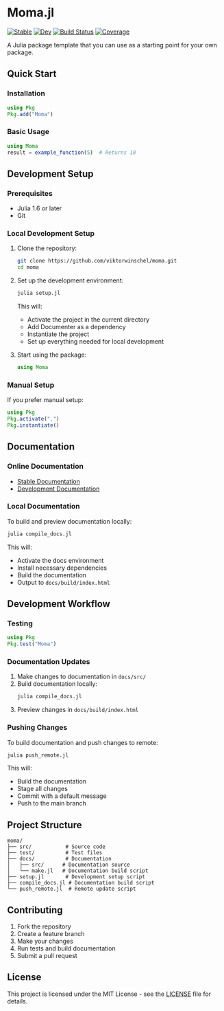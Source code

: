 # Moma.jl

[![Stable](https://img.shields.io/badge/docs-stable-blue.svg)](https://viktorwinschel.github.io/moma/stable)
[![Dev](https://img.shields.io/badge/docs-dev-blue.svg)](https://viktorwinschel.github.io/moma/dev)
[![Build Status](https://github.com/viktorwinschel/moma/workflows/CI/badge.svg)](https://github.com/viktorwinschel/moma/actions)
[![Coverage](https://codecov.io/gh/viktorwinschel/moma/branch/main/graph/badge.svg)](https://codecov.io/gh/viktorwinschel/moma)

A Julia package template that you can use as a starting point for your own package.

## Quick Start

### Installation
```julia
using Pkg
Pkg.add("Moma")
```

### Basic Usage
```julia
using Moma
result = example_function(5)  # Returns 10
```

## Development Setup

### Prerequisites
- Julia 1.6 or later
- Git

### Local Development Setup
1. Clone the repository:
   ```bash
   git clone https://github.com/viktorwinschel/moma.git
   cd moma
   ```

2. Set up the development environment:
   ```bash
   julia setup.jl
   ```
   This will:
   - Activate the project in the current directory
   - Add Documenter as a dependency
   - Instantiate the project
   - Set up everything needed for local development

3. Start using the package:
   ```julia
   using Moma
   ```

### Manual Setup
If you prefer manual setup:
```julia
using Pkg
Pkg.activate(".")
Pkg.instantiate()
```

## Documentation

### Online Documentation
- [Stable Documentation](https://viktorwinschel.github.io/moma/stable)
- [Development Documentation](https://viktorwinschel.github.io/moma/dev)

### Local Documentation
To build and preview documentation locally:
```bash
julia compile_docs.jl
```
This will:
- Activate the docs environment
- Install necessary dependencies
- Build the documentation
- Output to `docs/build/index.html`

## Development Workflow

### Testing
```julia
using Pkg
Pkg.test("Moma")
```

### Documentation Updates
1. Make changes to documentation in `docs/src/`
2. Build documentation locally:
   ```bash
   julia compile_docs.jl
   ```
3. Preview changes in `docs/build/index.html`

### Pushing Changes
To build documentation and push changes to remote:
```bash
julia push_remote.jl
```
This will:
- Build the documentation
- Stage all changes
- Commit with a default message
- Push to the main branch

## Project Structure
```
moma/
├── src/           # Source code
├── test/          # Test files
├── docs/          # Documentation
│   ├── src/      # Documentation source
│   └── make.jl   # Documentation build script
├── setup.jl       # Development setup script
├── compile_docs.jl # Documentation build script
└── push_remote.jl  # Remote update script
```

## Contributing
1. Fork the repository
2. Create a feature branch
3. Make your changes
4. Run tests and build documentation
5. Submit a pull request

## License
This project is licensed under the MIT License - see the [LICENSE](LICENSE) file for details.